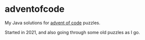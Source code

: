 # adventofcode

My Java solutions for [advent of code](https://adventofcode.com/) puzzles.

Started in 2021, and also going through some old puzzles as I go.
